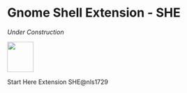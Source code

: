 Gnome Shell Extension - SHE
===========================

*Under Construction*

<img src="https://github.com/nls1729/acme-code/tree/master/SHE/images/Baustelle.svg" height="70" width="60">

Start Here Extension SHE@nls1729


